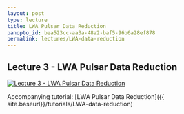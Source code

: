 ```yaml
--- 
layout: post
type: lecture
title: LWA Pulsar Data Reduction
panopto_id: bea523cc-aa3a-48a2-baf5-96b6a28ef878
permalink: lectures/LWA-data-reduction
---
```


## Lecture 3 - LWA Pulsar Data Reduction
[![Lecture 3 - LWA Pulsar Data Reduction](https://uva.hosted.panopto.com/Panopto/Services/FrameGrabber.svc/FrameRedirect?objectId=bea523cc-aa3a-48a2-baf5-96b6a28ef878&mode=Delivery)](https://uva.hosted.panopto.com/Panopto/Pages/Viewer.aspx?id=bea523cc-aa3a-48a2-baf5-96b6a28ef878)

Accompanying tutorial: [LWA Pulsar Data Reduction]({{ site.baseurl}}/tutorials/LWA-data-reduction)
